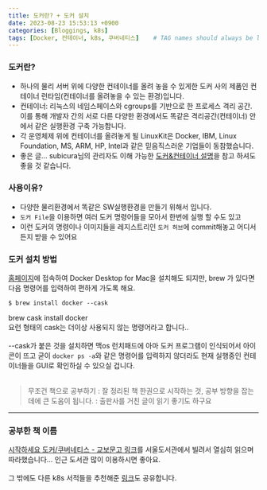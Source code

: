 ```yaml
---
title: 도커란? + 도커 설치
date: 2023-08-23 15:53:13 +0900
categories: [Bloggings, k8s]
tags: [Docker, 컨테이너, k8s, 쿠버네티스]    # TAG names should always be lowercase
---
```

### 도커란?

* 하나의 물리 서버 위에 다양한 컨테이너를 올려 놓을 수 있게한 도커 사의 제품인 컨테이너 런타임(컨테이너를 올려놓을 수 있는 환경)입니다.
* 컨테이너: 리눅스의 네임스페이스와 cgroups를 기반으로 한 프로세스 격리 공간. 이를 통해 개발자 간의 서로 다른 다양한 환경에서도 똑같은 격리공간(컨테이너) 안에서 같은 실행환경 구축 가능합니다. 
* 각 운영체제 위에 컨테이너를 올려놓게 될 LinuxKit은 Docker, IBM, Linux Foundation, MS, ARM, HP, Intel과 같은 믿음직스러운 기업들이 동참했습니다.
* 좋은 글... subicura님의 관리자도 이해 가능한 [도커&컨테이너 설명](https://subicura.com/2017/01/19/docker-guide-for-beginners-1.html)을 참고 하셔도 좋을 것 같습니다.

### 사용이유?

* 다양한 물리환경에서 똑같은 SW실행환경을 만들기 위해서 입니다.
* `도커 File`을 이용하면 여러 도커 명령어들을 모아서 한번에 실행 할 수도 있고
* 이런 도커의 명령이나 이미지들을 레지스트리인 `도커 허브`에 commit해놓고 어디서든지 받을 수 있어요
### 도커 설치 방법
[홈페이지](https://www.docker.com/products/docker-desktop/)에 접속하여 Docker Desktop for Mac을 설치해도 되지만,
brew 가 있다면 다음 명령어를 입력하여 편하게 가도록 해요.

`$ brew install docker --cask`

brew cask install docker <br/>
요런 형태의 cask는 더이상 사용되지 않는 명령어라고 합니다..
<br/><br/>
--cask가 붙은 것을 설치하면 맥os 런치패드에 아마 도커 프로그램이 인식되어서
아이콘이 뜨고 굳이 `docker ps -a`와 같은 명령어를 입력하지 않더라도
현재 실행중인 컨테이너들을 GUI로 확인하실 수 있으실 겁니다.
<br/><br/>
> 무조건 책으로 공부하기
: 잘 정리된 책 한권으로 시작하는 것, 공부 방향을 잡는데에 큰 도움이 됩니다. 
: 출판사를 거친 글이 읽기 좋기도 하구요

---
### 공부한 책 이름
[시작하세요 도커/쿠버네티스 - 교보문고 링크](https://product.kyobobook.co.kr/detail/S000001766450)를 
서울도서관에서 빌려서 열심히 읽으며 따라했습니다... 인근 도서관 많이 이용하시면 좋아요.
<br/><br/>
그 밖에도 다른 k8s 서적들을 추천해준 [링크](https://brunch.co.kr/@topasvga/1455)도 공유합니다.
